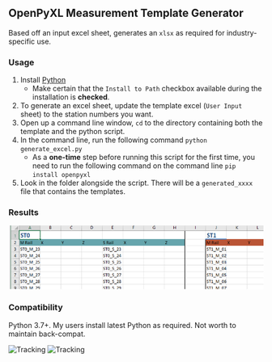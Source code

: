 ## OpenPyXL Measurement Template Generator

Based off an input excel sheet, generates an `xlsx` as required for industry-specific use. 

### Usage

1. Install [Python](https://www.python.org/downloads/)
    * Make certain that the `Install to Path` checkbox available during the installation is **checked**. 
3. To generate an excel sheet, update the template excel (`User Input` sheet) to the station numbers you want. 
4. Open up a command line window, `cd` to the directory containing both the template and the python script.
5. In the command line, run the following command `python generate_excel.py`
	* As a **one-time** step before running this script for the first time, you need to run the following command on the command line `pip install openpyxl`
6. Look in the folder alongside the script. There will be a `generated_xxxx` file that contains the templates.

### Results

![generated excel](example.png "Generated Excel")

### Compatibility

Python 3.7+. My users install latest Python as required. Not worth to maintain back-compat.

![Tracking](https://plyagroundstorage.blob.core.windows.net/tracking/kitteh_small.png?ei-automation%2Freadme "Tracking")
![Tracking](https://plyagroundstorage.blob.core.windows.net/tracking/pixel.png?ei-automation%2Freadme "Tracking")